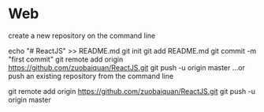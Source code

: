 # Web
 create a new repository on the command line

echo "# ReactJS" >> README.md
git init
git add README.md
git commit -m "first commit"
git remote add origin https://github.com/zuobaiquan/ReactJS.git
git push -u origin master
…or push an existing repository from the command line

git remote add origin https://github.com/zuobaiquan/ReactJS.git
git push -u origin master